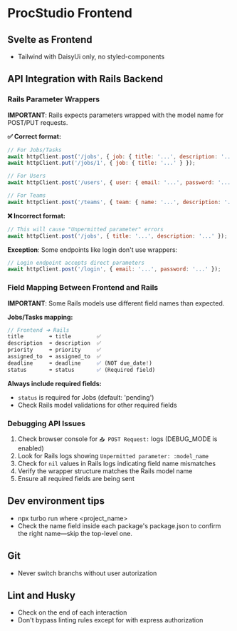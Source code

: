 # ProcStudio Frontend

## Svelte as Frontend

- Tailwind with DaisyUi only, no styled-components

## API Integration with Rails Backend

### Rails Parameter Wrappers

**IMPORTANT**: Rails expects parameters wrapped with the model name for POST/PUT requests.

**✅ Correct format:**

```javascript
// For Jobs/Tasks
await httpClient.post('/jobs', { job: { title: '...', description: '...' } });
await httpClient.put('/jobs/1', { job: { title: '...' } });

// For Users
await httpClient.post('/users', { user: { email: '...', password: '...' } });

// For Teams
await httpClient.post('/teams', { team: { name: '...', description: '...' } });
```

**❌ Incorrect format:**

```javascript
// This will cause "Unpermitted parameter" errors
await httpClient.post('/jobs', { title: '...', description: '...' });
```

**Exception**: Some endpoints like login don't use wrappers:

```javascript
// Login endpoint accepts direct parameters
await httpClient.post('/login', { email: '...', password: '...' });
```

### Field Mapping Between Frontend and Rails

**IMPORTANT**: Some Rails models use different field names than expected.

**Jobs/Tasks mapping:**

```javascript
// Frontend ➜ Rails
title        ➜ title        ✅
description  ➜ description  ✅
priority     ➜ priority     ✅
assigned_to  ➜ assigned_to  ✅
deadline     ➜ deadline     ✅ (NOT due_date!)
status       ➜ status       ✅ (Required field)
```

**Always include required fields:**

- `status` is required for Jobs (default: 'pending')
- Check Rails model validations for other required fields

### Debugging API Issues

1. Check browser console for `📤 POST Request:` logs (DEBUG_MODE is enabled)
2. Look for Rails logs showing `Unpermitted parameter: :model_name`
3. Check for `nil` values in Rails logs indicating field name mismatches
4. Verify the wrapper structure matches the Rails model name
5. Ensure all required fields are being sent

## Dev environment tips

- npx turbo run where <project_name>
- Check the name field inside each package's package.json to confirm the right name—skip the top-level one.

## Git

- Never switch branchs without user autorization

## Lint and Husky

- Check on the end of each interaction
- Don't bypass linting rules except for with express authorization
